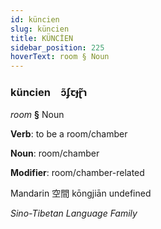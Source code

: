 ```yaml
---
id: küncien
slug: küncien
title: KÜNCİEN
sidebar_position: 225
hoverText: room § Noun
---
```


### küncien&emsp;<span kind="abugida">ɔ̃ʄꞇɟɽ̃ɿ</span>

*room* **§** Noun

**Verb**: to be a room/chamber

**Noun**: room/chamber

**Modifier**: room/chamber-related

Mandarin 空間 kōngjiān undefined

*Sino-Tibetan Language Family*